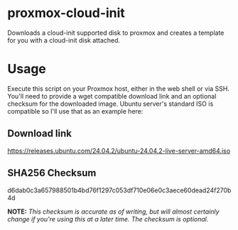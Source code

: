 # proxmox-cloud-init
Downloads a cloud-init supported disk to proxmox and creates a template for you with a cloud-init disk attached.


# Usage
Execute this script on your Proxmox host, either in the web shell or via SSH. You'll need to provide a wget compatible download link and an optional checksum for the downloaded image. Ubuntu server's standard ISO is compatible so I'll use that as an example here:

## Download link
https://releases.ubuntu.com/24.04.2/ubuntu-24.04.2-live-server-amd64.iso

## SHA256 Checksum
d6dab0c3a657988501b4bd76f1297c053df710e06e0c3aece60dead24f270b4d

**NOTE:** *This checksum is accurate as of writing, but will almost certainly change if you're using this at a later time. The checksum is optional.*
